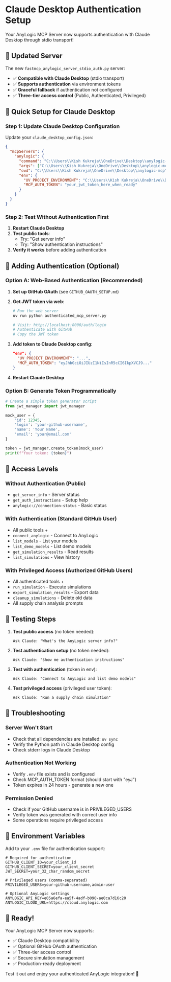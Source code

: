 # Claude Desktop Authentication Setup

Your AnyLogic MCP Server now supports authentication with Claude Desktop through stdio transport!

## 🔄 Updated Server

The new `fastmcp_anylogic_server_stdio_auth.py` server:
- ✅ **Compatible with Claude Desktop** (stdio transport)
- ✅ **Supports authentication** via environment tokens
- ✅ **Graceful fallback** if authentication not configured
- ✅ **Three-tier access control** (Public, Authenticated, Privileged)

## 🚀 Quick Setup for Claude Desktop

### Step 1: Update Claude Desktop Configuration

Update your `claude_desktop_config.json`:

```json
{
  "mcpServers": {
    "anylogic": {
      "command": "C:\\Users\\Kish Kukreja\\OneDrive\\Desktop\\anylogic-mcp\\.venv\\Scripts\\python.exe",
      "args": ["C:\\Users\\Kish Kukreja\\OneDrive\\Desktop\\anylogic-mcp\\fastmcp_anylogic_server_stdio_auth.py"],
      "cwd": "C:\\Users\\Kish Kukreja\\OneDrive\\Desktop\\anylogic-mcp",
      "env": {
        "UV_PROJECT_ENVIRONMENT": "C:\\Users\\Kish Kukreja\\OneDrive\\Desktop\\anylogic-mcp\\.venv",
        "MCP_AUTH_TOKEN": "your_jwt_token_here_when_ready"
      }
    }
  }
}
```

### Step 2: Test Without Authentication First

1. **Restart Claude Desktop**
2. **Test public tools**:
   - Try: "Get server info" 
   - Try: "Show authentication instructions"
3. **Verify it works** before adding authentication

## 🔐 Adding Authentication (Optional)

### Option A: Web-Based Authentication (Recommended)

1. **Set up GitHub OAuth** (see `GITHUB_OAUTH_SETUP.md`)

2. **Get JWT token via web**:
   ```bash
   # Run the web server
   uv run python authenticated_mcp_server.py
   
   # Visit: http://localhost:8000/auth/login
   # Authenticate with GitHub
   # Copy the JWT token
   ```

3. **Add token to Claude Desktop config**:
   ```json
   "env": {
     "UV_PROJECT_ENVIRONMENT": "...",
     "MCP_AUTH_TOKEN": "eyJhbGciOiJIUzI1NiIsInR5cCI6IkpXVCJ9..."
   }
   ```

4. **Restart Claude Desktop**

### Option B: Generate Token Programmatically

```python
# Create a simple token generator script
from jwt_manager import jwt_manager

mock_user = {
    'id': 12345,
    'login': 'your-github-username',
    'name': 'Your Name',
    'email': 'your@email.com'
}

token = jwt_manager.create_token(mock_user)
print(f"Your token: {token}")
```

## 🎯 Access Levels

### Without Authentication (Public)
- `get_server_info` - Server status
- `get_auth_instructions` - Setup help
- `anylogic://connection-status` - Basic status

### With Authentication (Standard GitHub User)
- All public tools +
- `connect_anylogic` - Connect to AnyLogic
- `list_models` - List your models  
- `list_demo_models` - List demo models
- `get_simulation_results` - Read results
- `list_simulations` - View history

### With Privileged Access (Authorized GitHub Users)
- All authenticated tools +
- `run_simulation` - Execute simulations
- `export_simulation_results` - Export data
- `cleanup_simulations` - Delete old data
- All supply chain analysis prompts

## 🧪 Testing Steps

1. **Test public access** (no token needed):
   ```
   Ask Claude: "What's the AnyLogic server info?"
   ```

2. **Test authentication setup** (no token needed):
   ```
   Ask Claude: "Show me authentication instructions"
   ```

3. **Test with authentication** (token in env):
   ```
   Ask Claude: "Connect to AnyLogic and list demo models"
   ```

4. **Test privileged access** (privileged user token):
   ```
   Ask Claude: "Run a supply chain simulation"
   ```

## 🔧 Troubleshooting

### Server Won't Start
- Check that all dependencies are installed: `uv sync`
- Verify the Python path in Claude Desktop config
- Check stderr logs in Claude Desktop

### Authentication Not Working
- Verify `.env` file exists and is configured
- Check MCP_AUTH_TOKEN format (should start with "eyJ")
- Token expires in 24 hours - generate a new one

### Permission Denied
- Check if your GitHub username is in PRIVILEGED_USERS
- Verify token was generated with correct user info
- Some operations require privileged access

## 📝 Environment Variables

Add to your `.env` file for authentication support:

```env
# Required for authentication
GITHUB_CLIENT_ID=your_client_id
GITHUB_CLIENT_SECRET=your_client_secret  
JWT_SECRET=your_32_char_random_secret

# Privileged users (comma-separated)
PRIVILEGED_USERS=your-github-username,admin-user

# Optional AnyLogic settings
ANYLOGIC_API_KEY=e05a6efa-ea5f-4adf-b090-ae0ca7d16c20
ANYLOGIC_CLOUD_URL=https://cloud.anylogic.com
```

## 🎉 Ready!

Your AnyLogic MCP Server now supports:
- ✅ Claude Desktop compatibility
- ✅ Optional GitHub OAuth authentication  
- ✅ Three-tier access control
- ✅ Secure simulation management
- ✅ Production-ready deployment

Test it out and enjoy your authenticated AnyLogic integration! 🚀